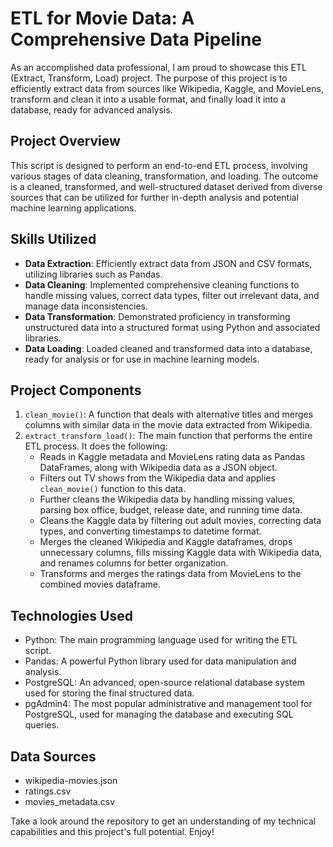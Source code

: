 # ETL for Movie Data: A Comprehensive Data Pipeline

As an accomplished data professional, I am proud to showcase this ETL (Extract, Transform, Load) project. The purpose of this project is to efficiently extract data from sources like Wikipedia, Kaggle, and MovieLens, transform and clean it into a usable format, and finally load it into a database, ready for advanced analysis.

## Project Overview

This script is designed to perform an end-to-end ETL process, involving various stages of data cleaning, transformation, and loading. The outcome is a cleaned, transformed, and well-structured dataset derived from diverse sources that can be utilized for further in-depth analysis and potential machine learning applications.

## Skills Utilized

* **Data Extraction**: Efficiently extract data from JSON and CSV formats, utilizing libraries such as Pandas.
* **Data Cleaning**: Implemented comprehensive cleaning functions to handle missing values, correct data types, filter out irrelevant data, and manage data inconsistencies.
* **Data Transformation**: Demonstrated proficiency in transforming unstructured data into a structured format using Python and associated libraries.
* **Data Loading**: Loaded cleaned and transformed data into a database, ready for analysis or for use in machine learning models.

## Project Components

1. `clean_movie()`: A function that deals with alternative titles and merges columns with similar data in the movie data extracted from Wikipedia.
2. `extract_transform_load()`: The main function that performs the entire ETL process. It does the following:
    * Reads in Kaggle metadata and MovieLens rating data as Pandas DataFrames, along with Wikipedia data as a JSON object.
    * Filters out TV shows from the Wikipedia data and applies `clean_movie()` function to this data.
    * Further cleans the Wikipedia data by handling missing values, parsing box office, budget, release date, and running time data.
    * Cleans the Kaggle data by filtering out adult movies, correcting data types, and converting timestamps to datetime format.
    * Merges the cleaned Wikipedia and Kaggle dataframes, drops unnecessary columns, fills missing Kaggle data with Wikipedia data, and renames columns for better organization.
    * Transforms and merges the ratings data from MovieLens to the combined movies dataframe.

## Technologies Used

* Python: The main programming language used for writing the ETL script.
* Pandas: A powerful Python library used for data manipulation and analysis.
* PostgreSQL: An advanced, open-source relational database system used for storing the final structured data.
* pgAdmin4: The most popular administrative and management tool for PostgreSQL, used for managing the database and executing SQL queries.

## Data Sources

* wikipedia-movies.json
* ratings.csv
* movies_metadata.csv

Take a look around the repository to get an understanding of my technical capabilities and this project's full potential. Enjoy!
